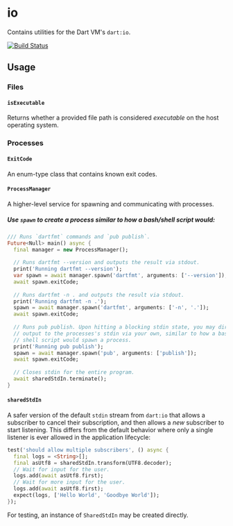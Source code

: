 # io

Contains utilities for the Dart VM's `dart:io`.

[![Build Status](https://travis-ci.org/dart-lang/io.svg?branch=master)](https://travis-ci.org/dart-lang/io)

## Usage

### Files

#### `isExecutable`
 
Returns whether a provided file path is considered _executable_ on the host
operating system.

### Processes

#### `ExitCode`

An enum-type class that contains known exit codes.

#### `ProcessManager`

A higher-level service for spawning and communicating with processes.

##### Use `spawn` to create a process similar to how a bash/shell script would:

```dart
/// Runs `dartfmt` commands and `pub publish`.
Future<Null> main() async {
  final manager = new ProcessManager();
  
  // Runs dartfmt --version and outputs the result via stdout.
  print('Running dartfmt --version');
  var spawn = await manager.spawn('dartfmt', arguments: ['--version']);
  await spawn.exitCode;
  
  // Runs dartfmt -n . and outputs the result via stdout.
  print('Running dartfmt -n .');
  spawn = await manager.spawn('dartfmt', arguments: ['-n', '.']);
  await spawn.exitCode;
  
  // Runs pub publish. Upon hitting a blocking stdin state, you may directly
  // output to the processes's stdin via your own, similar to how a bash or
  // shell script would spawn a process.
  print('Running pub publish');
  spawn = await manager.spawn('pub', arguments: ['publish']);
  await spawn.exitCode;
  
  // Closes stdin for the entire program.
  await sharedStdIn.terminate();
}
```

#### `sharedStdIn`

A safer version of the default `stdin` stream from `dart:io` that allows a
subscriber to cancel their subscription, and then allows a _new_ subscriber to
start listening. This differs from the default behavior where only a single
listener is ever allowed in the application lifecycle:

```dart
test('should allow multiple subscribers', () async {
  final logs = <String>[];
  final asUtf8 = sharedStdIn.transform(UTF8.decoder);
  // Wait for input for the user.
  logs.add(await asUtf8.first);
  // Wait for more input for the user.
  logs.add(await asUtf8.first);
  expect(logs, ['Hello World', 'Goodbye World']);
});
```

For testing, an instance of `SharedStdIn` may be created directly.
